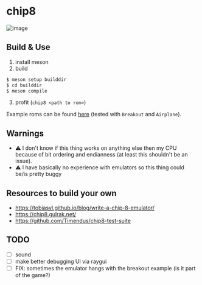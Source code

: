 # chip8
![image](https://github.com/paulfrische/chip8/assets/61984114/e5b727ab-5e6b-4063-a1c4-507eb1cdea61)

## Build & Use
1. install meson
2. build
```bash
$ meson setup builddir
$ cd builddir
$ meson compile
```
3. profit (`chip8 <path to rom>`)

Example roms can be found [here](https://github.com/kripod/chip8-roms) (tested with `Breakout` and `Airplane`).

## Warnings
- ⚠️  I don't know if this thing works on anything else then my CPU because of bit ordering and endianness (at least this shouldn't be an issue).
- ⚠️  I have basically no experience with emulators so this thing could be/is pretty buggy

## Resources to build your own
- https://tobiasvl.github.io/blog/write-a-chip-8-emulator/
- https://chip8.gulrak.net/
- https://github.com/Timendus/chip8-test-suite

## TODO
- [ ] sound
- [ ] make better debugging UI via raygui
- [ ] FIX: sometimes the emulator hangs with the breakout example (is it part of the game?)
